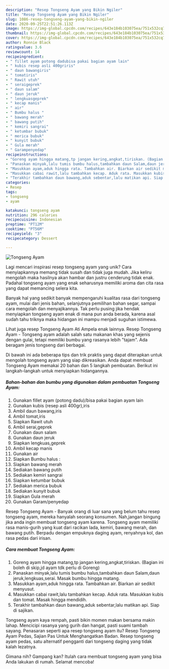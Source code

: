 ```yaml
---
description: "Resep Tongseng Ayam yang Bikin Ngiler"
title: "Resep Tongseng Ayam yang Bikin Ngiler"
slug: 1086-resep-tongseng-ayam-yang-bikin-ngiler
date: 2020-09-25T22:51:26.113Z
image: https://img-global.cpcdn.com/recipes/643e184b103075ea/751x532cq70/tongseng-ayam-foto-resep-utama.jpg
thumbnail: https://img-global.cpcdn.com/recipes/643e184b103075ea/751x532cq70/tongseng-ayam-foto-resep-utama.jpg
cover: https://img-global.cpcdn.com/recipes/643e184b103075ea/751x532cq70/tongseng-ayam-foto-resep-utama.jpg
author: Ronnie Black
ratingvalue: 3.6
reviewcount: 14
recipeingredient:
- " fillet ayam potong dadubisa pakai bagian ayam lain"
- " kubis resep asli 400griris"
- " daun bawangiris"
- " tomatiris"
- " Rawit utuh"
- " seraigeprek"
- " daun salam"
- " daun jeruk"
- " lengkuasgeprek"
- " kecap manis"
- " air"
- " Bumbu halus "
- " bawang merah"
- " bawang putih"
- " kemiri sangrai"
- " ketumbar bubuk"
- " merica bubuk"
- " kunyit bubuk"
- " Gula merah"
- " Garampenyedap"
recipeinstructions:
- "Goreng ayam hingga matang,tp jangan kering,angkat,tiriskan. (Bagian ini boleh di skip,jd ayam tdk perlu di Goreng)"
- "Panaskan minyak,lalu tumis bumbu halus,tambahkan daun Salam,daun jeruk,lengkuas,serai. Masak bumbu hingga matang."
- "Masukkan ayam,aduk hingga rata. Tambahkan air. Biarkan air sedikit menyusut."
- "Masukkan cabai rawit,lalu tambahkan kecap. Aduk rata. Masukkan kubis dan tomat. Masak hingga mendidih."
- "Terakhir tambahkan daun bawang,aduk sebentar,lalu matikan api. Siap di sajikan."
categories:
- Resep
tags:
- tongseng
- ayam

katakunci: tongseng ayam 
nutrition: 296 calories
recipecuisine: Indonesian
preptime: "PT12M"
cooktime: "PT56M"
recipeyield: "3"
recipecategory: Dessert

---
```



![Tongseng Ayam](https://img-global.cpcdn.com/recipes/643e184b103075ea/751x532cq70/tongseng-ayam-foto-resep-utama.jpg)

Lagi mencari inspirasi resep tongseng ayam yang unik? Cara menyiapkannya memang tidak susah dan tidak juga mudah. Jika keliru mengolah maka hasilnya akan hambar dan justru cenderung tidak enak. Padahal tongseng ayam yang enak seharusnya memiliki aroma dan cita rasa yang dapat memancing selera kita.

Banyak hal yang sedikit banyak mempengaruhi kualitas rasa dari tongseng ayam, mulai dari jenis bahan, selanjutnya pemilihan bahan segar, sampai cara mengolah dan menyajikannya. Tak perlu pusing jika hendak menyiapkan tongseng ayam enak di mana pun anda berada, karena asal sudah tahu triknya maka hidangan ini mampu menjadi suguhan istimewa.

Lihat juga resep Tongseng Ayam Ati Ampela enak lainnya. Resep Tongseng Ayam - Tongseng ayam adalah salah satu makanan khas yang sejenis dengan gulai, tetapi memiliki bumbu yang rasanya lebih &#34;tajam&#34;. Ada beragam jenis tongseng dari berbagai.


Di bawah ini ada beberapa tips dan trik praktis yang dapat diterapkan untuk mengolah tongseng ayam yang siap dikreasikan. Anda dapat membuat Tongseng Ayam memakai 20 bahan dan 5 langkah pembuatan. Berikut ini langkah-langkah untuk menyiapkan hidangannya.

<!--inarticleads1-->

##### Bahan-bahan dan bumbu yang digunakan dalam pembuatan Tongseng Ayam:

1. Gunakan  fillet ayam (potong dadu)/bisa pakai bagian ayam lain
1. Gunakan  kubis (resep asli 400gr),iris
1. Ambil  daun bawang,iris
1. Ambil  tomat,iris
1. Siapkan  Rawit utuh
1. Ambil  serai,geprek
1. Gunakan  daun salam
1. Gunakan  daun jeruk
1. Siapkan  lengkuas,geprek
1. Ambil  kecap manis
1. Gunakan  air
1. Siapkan  Bumbu halus :
1. Siapkan  bawang merah
1. Sediakan  bawang putih
1. Sediakan  kemiri sangrai
1. Siapkan  ketumbar bubuk
1. Sediakan  merica bubuk
1. Sediakan  kunyit bubuk
1. Siapkan  Gula merah
1. Gunakan  Garam/penyedap


Resep Tongseng Ayam - Banyak orang di luar sana yang belum tahu resep tongseng ayam, mereka hanyalah seorang konsumen. Nah,jangan bingung jika anda ingin membuat tongseng ayam karena. Tongseng ayam memiliki rasa manis-gurih yang kuat dari racikan lada, kemiri, bawang merah, dan bawang putih. Berpadu dengan empuknya daging ayam, renyahnya kol, dan rasa pedas dari irisan. 

<!--inarticleads2-->

##### Cara membuat Tongseng Ayam:

1. Goreng ayam hingga matang,tp jangan kering,angkat,tiriskan. (Bagian ini boleh di skip,jd ayam tdk perlu di Goreng)
1. Panaskan minyak,lalu tumis bumbu halus,tambahkan daun Salam,daun jeruk,lengkuas,serai. Masak bumbu hingga matang.
1. Masukkan ayam,aduk hingga rata. Tambahkan air. Biarkan air sedikit menyusut.
1. Masukkan cabai rawit,lalu tambahkan kecap. Aduk rata. Masukkan kubis dan tomat. Masak hingga mendidih.
1. Terakhir tambahkan daun bawang,aduk sebentar,lalu matikan api. Siap di sajikan.


Tongseng ayam kaya rempah, pasti bikin momen makan bersama makin lahap. Mencicipi rasanya yang gurih dan hangat, pasti suami tambah sayang. Penasaran seperti apa resep tongseng ayam itu? Resep Tongseng Ayam Pedas, Sajian Pas Untuk Menghangatkan Badan. Resep tongseng ayam pedas, satu alternatif pengganti dari tongseng daging yang tidak kalah lezatnya. 

Gimana nih? Gampang kan? Itulah cara membuat tongseng ayam yang bisa Anda lakukan di rumah. Selamat mencoba!

